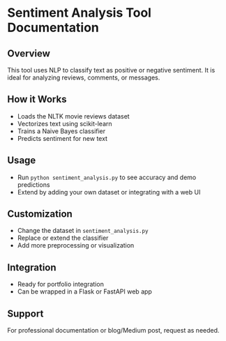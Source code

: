 # Sentiment Analysis Tool Documentation

## Overview
This tool uses NLP to classify text as positive or negative sentiment. It is ideal for analyzing reviews, comments, or messages.

## How it Works
- Loads the NLTK movie reviews dataset
- Vectorizes text using scikit-learn
- Trains a Naive Bayes classifier
- Predicts sentiment for new text

## Usage
- Run `python sentiment_analysis.py` to see accuracy and demo predictions
- Extend by adding your own dataset or integrating with a web UI

## Customization
- Change the dataset in `sentiment_analysis.py`
- Replace or extend the classifier
- Add more preprocessing or visualization

## Integration
- Ready for portfolio integration
- Can be wrapped in a Flask or FastAPI web app

## Support
For professional documentation or blog/Medium post, request as needed.
